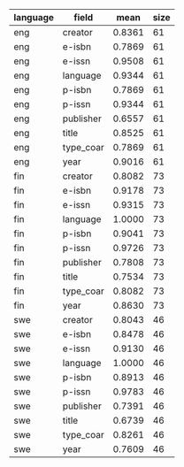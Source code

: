 | language   | field     |   mean |   size |
|------------|-----------|--------|--------|
| eng        | creator   | 0.8361 |     61 |
| eng        | e-isbn    | 0.7869 |     61 |
| eng        | e-issn    | 0.9508 |     61 |
| eng        | language  | 0.9344 |     61 |
| eng        | p-isbn    | 0.7869 |     61 |
| eng        | p-issn    | 0.9344 |     61 |
| eng        | publisher | 0.6557 |     61 |
| eng        | title     | 0.8525 |     61 |
| eng        | type_coar | 0.7869 |     61 |
| eng        | year      | 0.9016 |     61 |
| fin        | creator   | 0.8082 |     73 |
| fin        | e-isbn    | 0.9178 |     73 |
| fin        | e-issn    | 0.9315 |     73 |
| fin        | language  | 1.0000 |     73 |
| fin        | p-isbn    | 0.9041 |     73 |
| fin        | p-issn    | 0.9726 |     73 |
| fin        | publisher | 0.7808 |     73 |
| fin        | title     | 0.7534 |     73 |
| fin        | type_coar | 0.8082 |     73 |
| fin        | year      | 0.8630 |     73 |
| swe        | creator   | 0.8043 |     46 |
| swe        | e-isbn    | 0.8478 |     46 |
| swe        | e-issn    | 0.9130 |     46 |
| swe        | language  | 1.0000 |     46 |
| swe        | p-isbn    | 0.8913 |     46 |
| swe        | p-issn    | 0.9783 |     46 |
| swe        | publisher | 0.7391 |     46 |
| swe        | title     | 0.6739 |     46 |
| swe        | type_coar | 0.8261 |     46 |
| swe        | year      | 0.7609 |     46 |
